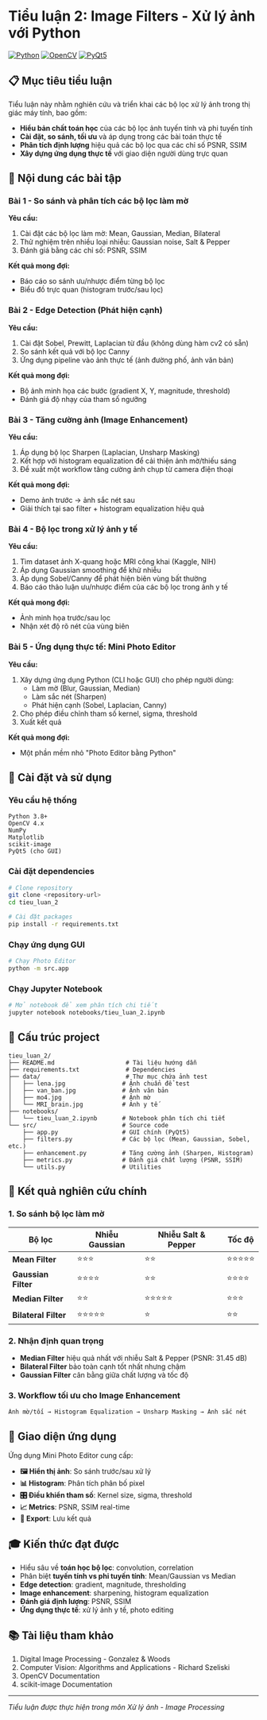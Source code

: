 # Tiểu luận 2: Image Filters - Xử lý ảnh với Python

[![Python](https://img.shields.io/badge/Python-3.8+-blue.svg)](https://python.org)
[![OpenCV](https://img.shields.io/badge/OpenCV-4.x-green.svg)](https://opencv.org)
[![PyQt5](https://img.shields.io/badge/PyQt5-GUI-orange.svg)](https://pypi.org/project/PyQt5/)

## 📋 Mục tiêu tiểu luận

Tiểu luận này nhằm nghiên cứu và triển khai các bộ lọc xử lý ảnh trong thị giác máy tính, bao gồm:

- **Hiểu bản chất toán học** của các bộ lọc ảnh tuyến tính và phi tuyến tính
- **Cài đặt, so sánh, tối ưu** và áp dụng trong các bài toán thực tế
- **Phân tích định lượng** hiệu quả các bộ lọc qua các chỉ số PSNR, SSIM
- **Xây dựng ứng dụng thực tế** với giao diện người dùng trực quan

## 🎯 Nội dung các bài tập

### Bài 1 - So sánh và phân tích các bộ lọc làm mờ

**Yêu cầu:**

1. Cài đặt các bộ lọc làm mờ: Mean, Gaussian, Median, Bilateral
2. Thử nghiệm trên nhiều loại nhiễu: Gaussian noise, Salt & Pepper
3. Đánh giá bằng các chỉ số: PSNR, SSIM

**Kết quả mong đợi:**

- Báo cáo so sánh ưu/nhược điểm từng bộ lọc
- Biểu đồ trực quan (histogram trước/sau lọc)

### Bài 2 - Edge Detection (Phát hiện cạnh)

**Yêu cầu:**

1. Cài đặt Sobel, Prewitt, Laplacian từ đầu (không dùng hàm cv2 có sẵn)
2. So sánh kết quả với bộ lọc Canny
3. Ứng dụng pipeline vào ảnh thực tế (ảnh đường phố, ảnh văn bản)

**Kết quả mong đợi:**

- Bộ ảnh minh họa các bước (gradient X, Y, magnitude, threshold)
- Đánh giá độ nhạy của tham số ngưỡng

### Bài 3 - Tăng cường ảnh (Image Enhancement)

**Yêu cầu:**

1. Áp dụng bộ lọc Sharpen (Laplacian, Unsharp Masking)
2. Kết hợp với histogram equalization để cải thiện ảnh mờ/thiếu sáng
3. Đề xuất một workflow tăng cường ảnh chụp từ camera điện thoại

**Kết quả mong đợi:**

- Demo ảnh trước → ảnh sắc nét sau
- Giải thích tại sao filter + histogram equalization hiệu quả

### Bài 4 - Bộ lọc trong xử lý ảnh y tế

**Yêu cầu:**

1. Tìm dataset ảnh X-quang hoặc MRI công khai (Kaggle, NIH)
2. Áp dụng Gaussian smoothing để khử nhiễu
3. Áp dụng Sobel/Canny để phát hiện biên vùng bất thường
4. Báo cáo thảo luận ưu/nhược điểm của các bộ lọc trong ảnh y tế

**Kết quả mong đợi:**

- Ảnh minh họa trước/sau lọc
- Nhận xét độ rõ nét của vùng biên

### Bài 5 - Ứng dụng thực tế: Mini Photo Editor

**Yêu cầu:**

1. Xây dựng ứng dụng Python (CLI hoặc GUI) cho phép người dùng:
   - Làm mờ (Blur, Gaussian, Median)
   - Làm sắc nét (Sharpen)
   - Phát hiện cạnh (Sobel, Laplacian, Canny)
2. Cho phép điều chỉnh tham số kernel, sigma, threshold
3. Xuất kết quả

**Kết quả mong đợi:**

- Một phần mềm nhỏ "Photo Editor bằng Python"

## 🚀 Cài đặt và sử dụng

### Yêu cầu hệ thống

```
Python 3.8+
OpenCV 4.x
NumPy
Matplotlib
scikit-image
PyQt5 (cho GUI)
```

### Cài đặt dependencies

```bash
# Clone repository
git clone <repository-url>
cd tieu_luan_2

# Cài đặt packages
pip install -r requirements.txt
```

### Chạy ứng dụng GUI

```bash
# Chạy Photo Editor
python -m src.app
```

### Chạy Jupyter Notebook

```bash
# Mở notebook để xem phân tích chi tiết
jupyter notebook notebooks/tieu_luan_2.ipynb
```

## 📁 Cấu trúc project

```
tieu_luan_2/
├── README.md                    # Tài liệu hướng dẫn
├── requirements.txt             # Dependencies
├── data/                        # Thư mục chứa ảnh test
│   ├── lena.jpg                # Ảnh chuẩn để test
│   ├── van_ban.jpg             # Ảnh văn bản
│   ├── mo4.jpg                 # Ảnh mờ
│   └── MRI_brain.jpg           # Ảnh y tế
├── notebooks/
│   └── tieu_luan_2.ipynb       # Notebook phân tích chi tiết
└── src/                        # Source code
    ├── app.py                  # GUI chính (PyQt5)
    ├── filters.py              # Các bộ lọc (Mean, Gaussian, Sobel, etc.)
    ├── enhancement.py          # Tăng cường ảnh (Sharpen, Histogram)
    ├── metrics.py              # Đánh giá chất lượng (PSNR, SSIM)
    └── utils.py                # Utilities
```

## 🔬 Kết quả nghiên cứu chính

### 1. So sánh bộ lọc làm mờ

| Bộ lọc                   | Nhiễu Gaussian | Nhiễu Salt & Pepper | Tốc độ  |
| -------------------------- | --------------- | -------------------- | ---------- |
| **Mean Filter**      | ⭐⭐⭐          | ⭐⭐                 | ⭐⭐⭐⭐⭐ |
| **Gaussian Filter**  | ⭐⭐⭐⭐        | ⭐⭐                 | ⭐⭐⭐⭐   |
| **Median Filter**    | ⭐⭐            | ⭐⭐⭐⭐⭐           | ⭐⭐⭐     |
| **Bilateral Filter** | ⭐⭐⭐⭐⭐      | ⭐                   | ⭐⭐       |

### 2. Nhận định quan trọng

- **Median Filter** hiệu quả nhất với nhiễu Salt & Pepper (PSNR: 31.45 dB)
- **Bilateral Filter** bảo toàn cạnh tốt nhất nhưng chậm
- **Gaussian Filter** cân bằng giữa chất lượng và tốc độ

### 3. Workflow tối ưu cho Image Enhancement

```
Ảnh mờ/tối → Histogram Equalization → Unsharp Masking → Ảnh sắc nét
```

## 🎨 Giao diện ứng dụng

Ứng dụng Mini Photo Editor cung cấp:

- **🖼️ Hiển thị ảnh**: So sánh trước/sau xử lý
- **📊 Histogram**: Phân tích phân bố pixel
- **🎛️ Điều khiển tham số**: Kernel size, sigma, threshold
- **📈 Metrics**: PSNR, SSIM real-time
- **💾 Export**: Lưu kết quả

## 🎓 Kiến thức đạt được

- Hiểu sâu về **toán học bộ lọc**: convolution, correlation
- Phân biệt **tuyến tính vs phi tuyến tính**: Mean/Gaussian vs Median
- **Edge detection**: gradient, magnitude, thresholding
- **Image enhancement**: sharpening, histogram equalization
- **Đánh giá định lượng**: PSNR, SSIM
- **Ứng dụng thực tế**: xử lý ảnh y tế, photo editing

## 📚 Tài liệu tham khảo

1. Digital Image Processing - Gonzalez & Woods
2. Computer Vision: Algorithms and Applications - Richard Szeliski
3. OpenCV Documentation
4. scikit-image Documentation

---

*Tiểu luận được thực hiện trong môn Xử lý ảnh - Image Processing*
